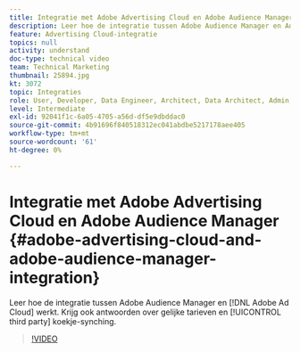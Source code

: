 ```yaml
---
title: Integratie met Adobe Advertising Cloud en Adobe Audience Manager
description: Leer hoe de integratie tussen Adobe Audience Manager en Adobe Ad Cloud werkt. U kunt ook antwoorden krijgen over overeenkomende snelheden en het synchroniseren van cookies van andere bedrijven.
feature: Advertising Cloud-integratie
topics: null
activity: understand
doc-type: technical video
team: Technical Marketing
thumbnail: 25894.jpg
kt: 3072
topic: Integraties
role: User, Developer, Data Engineer, Architect, Data Architect, Admin, Leader
level: Intermediate
exl-id: 92041f1c-6a05-4705-a56d-df5e9dbddac0
source-git-commit: 4b91696f840518312ec041abdbe5217178aee405
workflow-type: tm+mt
source-wordcount: '61'
ht-degree: 0%

---
```


# Integratie met Adobe Advertising Cloud en Adobe Audience Manager {#adobe-advertising-cloud-and-adobe-audience-manager-integration}

Leer hoe de integratie tussen Adobe Audience Manager en [!DNL Adobe Ad Cloud] werkt. Krijg ook antwoorden over gelijke tarieven en [!UICONTROL third party] koekje-synching.

>[!VIDEO](https://video.tv.adobe.com/v/25894/?quality=12)
